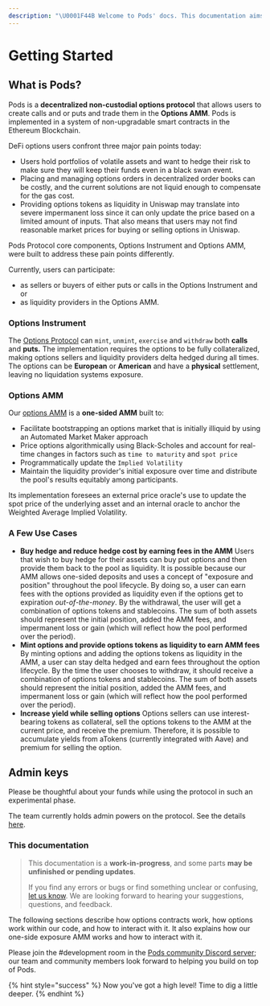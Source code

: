 ```yaml
---
description: "\U0001F44B Welcome to Pods' docs. This documentation aims to provide a high-level overview of the protocol and its existing components."
---
```


# Getting Started

## What is Pods?

Pods is a **decentralized non-custodial options protocol** that allows users to create calls and or puts and trade them in the **Options AMM**. Pods is implemented in a system of non-upgradable smart contracts in the Ethereum Blockchain.

DeFi options users confront three major pain points today:

* Users hold portfolios of volatile assets and want to hedge their risk to make sure they will keep their funds even in a black swan event. 
* Placing and managing options orders in decentralized order books can be costly, and the current solutions are not liquid enough to compensate for the gas cost.
* Providing options tokens as liquidity in Uniswap may translate into severe impermanent loss since it can only update the price based on a limited amount of inputs. That also means that users may not find reasonable market prices for buying or selling options in Uniswap.

Pods Protocol core components, Options Instrument and Options AMM, were built to address these pain points differently. 

Currently, users can participate:

* as sellers or buyers of either puts or calls in the Options Instrument and or 
* as liquidity providers in the Options AMM.

### **Options Instrument**

The [Options Protocol](https://app.gitbook.com/@pods-finance-1/s/teste/~/drafts/-MUJTFuPygKqO2rGEssD/options-protocol-overview/introduction) can `mint`, `unmint`, `exercise` and `withdraw` both **calls** and **puts.** The implementation requires the options to be fully collateralized, making options sellers and liquidity providers delta hedged during all times. The options can be **European** or **American** and have a **physical** settlement, leaving no liquidation systems exposure.

### **Options AMM**

Our [options AMM](https://app.gitbook.com/@pods-finance-1/s/teste/options-amm-overview/introduction) is a **one-sided AMM** built to:

* Facilitate bootstrapping an options market that is initially illiquid by using an Automated Market Maker approach
* Price options algorithmically using Black-Scholes and account for real-time changes in factors such as `time to maturity` and `spot price`
* Programmatically update the `Implied Volatility`
* Maintain the liquidity provider's initial exposure over time and distribute the pool's results equitably among participants.

Its implementation foresees an external price oracle's use to update the spot price of the underlying asset and an internal oracle to anchor the Weighted Average Implied Volatility.

### A Few Use Cases

* **Buy hedge and reduce hedge cost by earning fees in the AMM** Users that wish to buy hedge for their assets can buy put options and then provide them back to the pool as liquidity. It is possible because our AMM allows one-sided deposits and uses a concept of "exposure and position" throughout the pool lifecycle. By doing so, a user can earn fees with the options provided as liquidity even if the options get to expiration _out-of-the-money_. By the withdrawal, the user will get a combination of options tokens and stablecoins. The sum of both assets should represent the initial position, added the AMM fees, and impermanent loss or gain \(which will reflect how the pool performed over the period\).
* **Mint options and provide options tokens as liquidity to earn AMM fees** By minting options and adding the options tokens as liquidity in the AMM, a user can stay delta hedged and earn fees throughout the option lifecycle. By the time the user chooses to withdraw, it should receive a combination of options tokens and stablecoins. The sum of both assets should represent the initial position, added the AMM fees, and impermanent loss or gain \(which will reflect how the pool performed over the period\).
* **Increase yield while selling options** Options sellers can use interest-bearing tokens as collateral, sell the options tokens to the AMM at the current price, and receive the premium. Therefore, it is possible to accumulate yields from aTokens \(currently integrated with Aave\) and premium for selling the option.

## Admin keys

‌Please be thoughtful about your funds while using the protocol in such an experimental phase.

The team currently holds admin powers on the protocol. See the details [here](https://app.gitbook.com/@pods-finance-1/s/teste/the-protocol/cap-and-admin-keys).

### This documentation 

> This documentation is a **work-in-progress**, and some parts **may be unfinished or pending updates**.
>
> If you find any errors or bugs or find something unclear or confusing, [let us know](https://discord.gg/Ed9YMznmS6). We are looking forward to hearing your suggestions, questions, and feedback.

The following sections describe how options contracts work, how options work within our code, and how to interact with it. It also explains how our one-side exposure AMM works and how to interact with it.

Please join the \#development room in the [Pods community Discord server](https://discord.gg/Ed9YMznmS6); our team and community members look forward to helping you build on top of Pods.

{% hint style="success" %}
Now you've got a high level! Time to dig a little deeper.
{% endhint %}

